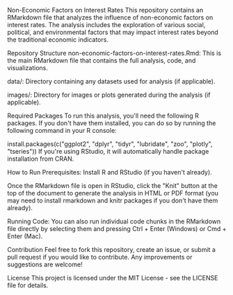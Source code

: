 Non-Economic Factors on Interest Rates
This repository contains an RMarkdown file that analyzes the influence of non-economic factors on interest rates. The analysis includes the exploration of various social, political, and environmental factors that may impact interest rates beyond the traditional economic indicators.

Repository Structure
non-economic-factors-on-interest-rates.Rmd: This is the main RMarkdown file that contains the full analysis, code, and visualizations.

data/: Directory containing any datasets used for analysis (if applicable).

images/: Directory for images or plots generated during the analysis (if applicable).

Required Packages
To run this analysis, you'll need the following R packages. If you don't have them installed, you can do so by running the following command in your R console:

install.packages(c("ggplot2", "dplyr", "tidyr", "lubridate", "zoo", "plotly", "tseries"))
If you're using RStudio, it will automatically handle package installation from CRAN.

How to Run
Prerequisites:
Install R and RStudio (if you haven't already).

Once the RMarkdown file is open in RStudio, click the "Knit" button at the top of the document to generate the analysis in HTML or PDF format (you may need to install rmarkdown and knitr packages if you don't have them already).

Running Code:
You can also run individual code chunks in the RMarkdown file directly by selecting them and pressing Ctrl + Enter (Windows) or Cmd + Enter (Mac).

Contribution
Feel free to fork this repository, create an issue, or submit a pull request if you would like to contribute. Any improvements or suggestions are welcome!

License
This project is licensed under the MIT License - see the LICENSE file for details.

